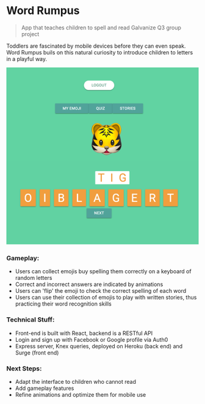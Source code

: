 # Word Rumpus
> App that teaches children to spell and read
> Galvanize Q3 group project

Toddlers are fascinated by mobile devices before they can even speak. Word Rumpus buils on this natural curiosity to introduce children to letters in a playful way.

![screenshot](screenshot.png)

### Gameplay:
* Users can collect emojis buy spelling them correctly on a keyboard of random letters
* Correct and incorrect answers are indicated by animations
* Users can 'flip' the emoji to check the correct spelling of each word
* Users can use their collection of emojis to play with written stories, thus practicing their word recognition skills

### Technical Stuff:
* Front-end is built with React, backend is a RESTful API
* Login and sign up with Facebook or Google profile via Auth0
* Express server, Knex queries, deployed on Heroku (back end) and Surge (front end)

### Next Steps:
* Adapt the interface to children who cannot read
* Add gameplay features
* Refine animations and optimize them for mobile use



